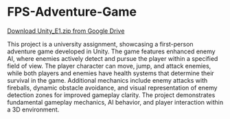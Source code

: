 # FPS-Adventure-Game

[Download Unity_E1.zip from Google Drive](https://drive.google.com/file/d/1wqwbYtyY2S-zmRSrFVBg3SKVwzY2Tocw/view?usp=sharing)

This project is a university assignment, showcasing a first-person adventure game developed in Unity. The game features enhanced enemy AI, where enemies actively detect and pursue the player within a specified field of view. The player character can move, jump, and attack enemies, while both players and enemies have health systems that determine their survival in the game. Additional mechanics include enemy attacks with fireballs, dynamic obstacle avoidance, and visual representation of enemy detection zones for improved gameplay clarity. The project demonstrates fundamental gameplay mechanics, AI behavior, and player interaction within a 3D environment.
